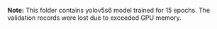 **Note:**
This folder contains yolov5s6 model trained for 15 epochs. The validation records were lost due to exceeded GPU memory.
